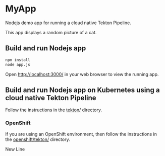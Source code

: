 # MyApp

Nodejs demo app for running a cloud native Tekton Pipeline.

This app displays a random picture of a cat.

## Build and run Nodejs app

```bash
npm install
node app.js
```

Open [http://localhost:3000/](http://localhost:3000/) in your web browser to
view the running app.

## Build and run Nodejs app on Kubernetes using a cloud native Tekton Pipeline

Follow the instructions in the [tekton/](tekton/README.md) directory.

### OpenShift

If you are using an OpenShift environment, then follow the instructions in the [openshift/tekton/](openshift/tekton/README.md) directory.

New Line

